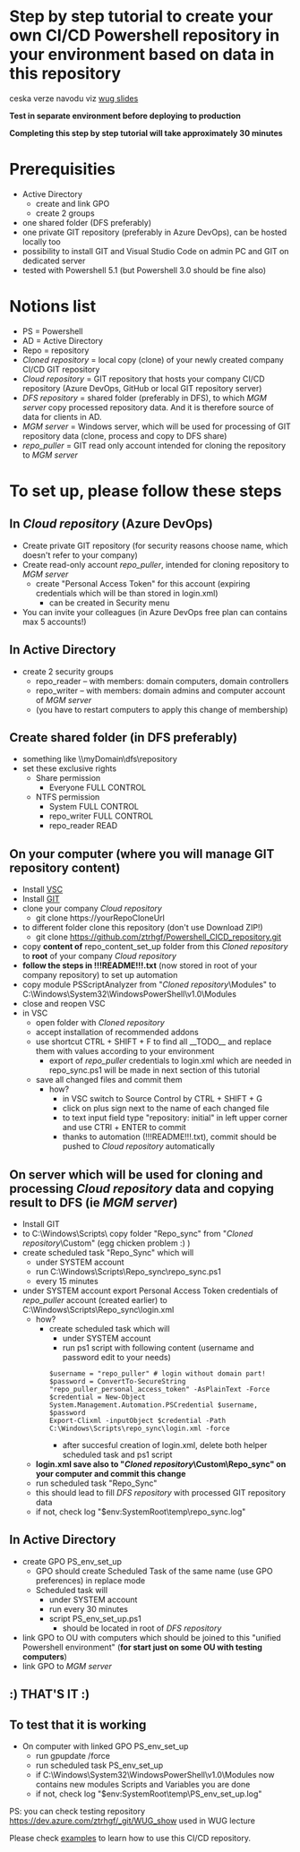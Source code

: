 # Step by step tutorial to create your own CI/CD Powershell repository in your environment based on data in this repository

ceska verze navodu viz [wug slides](https://github.com/ztrhgf/Powershell_CICD_repository/blob/master/jak%20zprovoznit%20CICD%20Powershell%20repo.pptx)

**Test in separate environment before deploying to production**

**Completing this step by step tutorial will take approximately 30 minutes**

# Prerequisities
- Active Directory
  - create and link GPO
  - create 2 groups
- one shared folder (DFS preferably)
- one private GIT repository (preferably in Azure DevOps), can be hosted locally too 
- possibility to install GIT and Visual Studio Code on admin PC and GIT on dedicated server
- tested with Powershell 5.1 (but Powershell 3.0 should be fine also)

# Notions list
- PS = Powershell
- AD = Active Directory 
- Repo = repository
- *Cloned repository* = local copy (clone) of your newly created company CI/CD GIT repository
- *Cloud repository* = GIT repository that hosts your company CI/CD repository (Azure DevOps, GitHub or local GIT repository server)
- *DFS repository* = shared folder (preferably in DFS), to which *MGM server* copy processed repository data. And it is therefore source of data for clients in AD.
- *MGM server* = Windows server, which will be used for processing of GIT repository data (clone, process and copy to DFS share)
- *repo_puller* = GIT read only account intended for cloning the repository to *MGM server*


# To set up, please follow these steps 
## In *Cloud repository* (Azure DevOps)
- Create private GIT repository (for security reasons choose name, which doesn't refer to your company)
- Create read-only account *repo_puller*, intended for cloning repository to *MGM server*
  - create "Personal Access Token" for this account (expiring credentials which will be than stored in login.xml)
    - can be created in Security menu
- You can invite your colleagues (in Azure DevOps free plan can contains max 5 accounts!)

## In Active Directory
- create 2 security groups
  - repo_reader – with members: domain computers, domain controllers
  - repo_writer – with members: domain admins and computer account of *MGM server*
  - (you have to restart computers to apply this change of membership)

## Create shared folder (in DFS preferably)
- something like \\\\myDomain\dfs\repository
- set these exclusive rights
  - Share permission
    - Everyone FULL CONTROL
  - NTFS permission
    - System FULL CONTROL
    - repo_writer FULL CONTROL
    - repo_reader READ
    
## On your computer (where you will manage GIT repository content)
- Install [VSC](https://code.visualstudio.com/download)
- Install [GIT](https://git-scm.com/download/win)
- clone your company *Cloud repository*
  - git clone https://yourRepoCloneUrl
- to different folder clone this repository (don't use Download ZIP!)
  - git clone https://github.com/ztrhgf/Powershell_CICD_repository.git
- copy **content of** repo_content_set_up folder from this *Cloned repository* to **root** of your company *Cloud repository*
- **follow the steps in !!!README!!!.txt** (now stored in root of your company repository) to set up automation
- copy module PSScriptAnalyzer from "*Cloned repository*\Modules" to C:\Windows\System32\WindowsPowerShell\v1.0\Modules
- close and reopen VSC
- in VSC
  - open folder with *Cloned repository*
  - accept installation of recommended addons
  - use shortcut CTRL + SHIFT + F to find all \_\_TODO__ and replace them with values according to your environment
    - export of *repo_puller* credentials to login.xml which are needed in repo_sync.ps1 will be made in next section of this tutorial
  - save all changed files and commit them
    - how?
      - in VSC switch to Source Control by CTRL + SHIFT + G
      - click on plus sign next to the name of each changed file
      - to text input field type "repository: initial" in left upper corner and use CTRl + ENTER to commit
      - thanks to automation (!!!README!!!.txt), commit should be pushed to *Cloud repository* automatically
    
## On server which will be used for cloning and processing *Cloud repository* data and copying result to DFS (ie *MGM server*)
- Install GIT
- to C:\Windows\Scripts\ copy folder "Repo_sync" from "*Cloned repository*\Custom\" (egg chicken problem :) )
- create scheduled task "Repo_Sync" which will
  - under SYSTEM account
  - run C:\Windows\Scripts\Repo_sync\repo_sync.ps1
  - every 15 minutes
- under SYSTEM account export Personal Access Token credentials of *repo_puller* account (created earlier) to C:\Windows\Scripts\Repo_sync\login.xml
  - how?
    - create scheduled task which will
      - under SYSTEM account
      - run ps1 script with following content (username and password edit to your needs)
      ```
      $username = "repo_puller" # login without domain part!
      $password = ConvertTo-SecureString "repo_puller_personal_access_token" -AsPlainText -Force
      $credential = New-Object System.Management.Automation.PSCredential $username, $password
      Export-Clixml -inputObject $credential -Path C:\Windows\Scripts\repo_sync\login.xml -force
      ```
      - after succesful creation of login.xml, delete both helper scheduled task and ps1 script
   - **login.xml save also to "*Cloned repository*\Custom\Repo_sync" on your computer and commit this change**
   - run scheduled task "Repo_Sync"
    - this should lead to fill *DFS repository* with processed GIT repository data
    - if not, check log "$env:SystemRoot\temp\repo_sync.log"

## In Active Directory
- create GPO PS_env_set_up
  - GPO should create Scheduled Task of the same name (use GPO preferences) in replace mode
  - Scheduled task will 
    - under SYSTEM account
    - run every 30 minutes
    - script PS_env_set_up.ps1
      - should be located in root of *DFS repository*
- link GPO to OU with computers which should be joined to this "unified Powershell environment" (**for start just on some OU with testing computers**)
- link GPO to *MGM server*

## :) THAT'S IT :)

## To test that it is working 
- On computer with linked GPO PS_env_set_up 
  - run gpupdate /force
  - run scheduled task PS_env_set_up
  - if C:\Windows\System32\WindowsPowerShell\v1.0\Modules now contains new modules Scripts and Variables you are done
  - if not, check log "$env:SystemRoot\temp\PS_env_set_up.log"

PS: you can check testing repository https://dev.azure.com/ztrhgf/_git/WUG_show used in WUG lecture

Please check [examples](https://github.com/ztrhgf/Powershell_CICD_repository/blob/master/2.%20HOW%20TO%20USE%20-%20EXAMPLES.md) to learn how to use this CI/CD repository.

